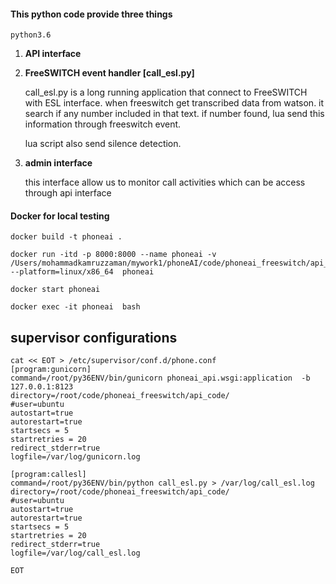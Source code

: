 
#### This python code provide three things
```
python3.6
```

1) **API interface**

2) **FreeSWITCH event handler [call_esl.py]**

    call_esl.py is a long running application that connect to FreeSWITCH with
    ESL interface.
    when freeswitch get transcribed data from watson. it search if any number included
    in that text. if number found, lua send this information through freeswitch event.

    lua script also send silence detection.

3) **admin interface**

    this interface allow us to monitor call activities which can be
    access through api interface


#### Docker for local testing
```
docker build -t phoneai .

docker run -itd -p 8000:8000 --name phoneai -v /Users/mohammadkamruzzaman/mywork1/phoneAI/code/phoneai_freeswitch/api_code:/app --platform=linux/x86_64  phoneai

docker start phoneai

docker exec -it phoneai  bash
```


## supervisor configurations
```
cat << EOT > /etc/supervisor/conf.d/phone.conf
[program:gunicorn]
command=/root/py36ENV/bin/gunicorn phoneai_api.wsgi:application  -b 127.0.0.1:8123
directory=/root/code/phoneai_freeswitch/api_code/
#user=ubuntu
autostart=true
autorestart=true
startsecs = 5
startretries = 20
redirect_stderr=true
logfile=/var/log/gunicorn.log

[program:callesl]
command=/root/py36ENV/bin/python call_esl.py > /var/log/call_esl.log
directory=/root/code/phoneai_freeswitch/api_code/
#user=ubuntu
autostart=true
autorestart=true
startsecs = 5
startretries = 20
redirect_stderr=true
logfile=/var/log/call_esl.log

EOT
```
